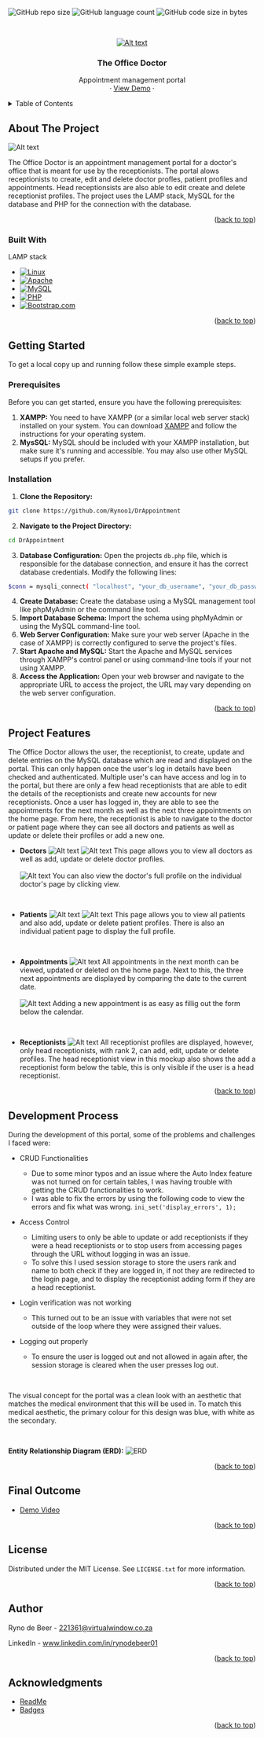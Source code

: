 <a name="readme-top"></a>

![GitHub repo size](https://img.shields.io/github/repo-size/Rynoo1/DrAppointment?color=lightblue)
![GitHub language count](https://img.shields.io/github/languages/count/Rynoo1/DrAppointment?color=lightblue)
![GitHub code size in bytes](https://img.shields.io/github/languages/code-size/Rynoo1/DrAppointment?color=lightblue)


<!-- PROJECT LOGO -->
<br />
<div align="center">
  <a href="https://github.com/github_username/repo_name">

  ![Alt text](img/readme/Group%2085.png)

  </a>

<h3 align="center">The Office Doctor</h3>

  <p align="center">
    Appointment management portal
    <br />
    ·
    <a href="https://drive.google.com/file/d/1NnhyYXarW8MHy5xXpqOlSrWBrFgIw2OF/view?usp=sharing">View Demo</a>
    ·
  </p>
</div>



<!-- TABLE OF CONTENTS -->
<details>
  <summary>Table of Contents</summary>
  <ol>
    <li>
      <a href="#about-the-project">About The Project</a>
      <ul>
        <li><a href="#built-with">Built With</a></li>
      </ul>
    </li>
    <li>
      <a href="#getting-started">Getting Started</a>
      <ul>
        <li><a href="#prerequisites">Prerequisites</a></li>
        <li><a href="#installation">Installation</a></li>
      </ul>
    </li>
    <li><a href="#project-features">Project Features</a></li>
    <li><a href="#development-process">Development Process</a></li>
    <li><a href="#final-outcome">Final Outcome</a></li>
    <li><a href="#license">License</a></li>
    <li><a href="#author">Author</a></li>
    <li><a href="#acknowledgments">Acknowledgments</a></li>
  </ol>
</details>



<!-- ABOUT THE PROJECT -->
## About The Project

![Alt text](img/readme/Screenshot%202023-11-06%20at%2012.52.02.png)

The Office Doctor is an appointment management portal for a doctor's office that is meant for use by the receptionists. The portal alows receptionists to create, edit and delete doctor profles, patient profiles and appointments. Head receptionsists are also able to edit create and delete receptionist profiles. The project uses the LAMP stack, MySQL for the database and PHP for the connection with the database.

<p align="right">(<a href="#readme-top">back to top</a>)</p>



### Built With
LAMP stack

* [![Linux][Linux]][Linux-url]
* [![Apache][Apache]][Apache-url]
* [![MySQL][MySQL]][MySQL-url]
* [![PHP][PHP]][PHP-url]
* [![Bootstrap.com][Bootstrap.com]][Bootstrap-url]

<p align="right">(<a href="#readme-top">back to top</a>)</p>



<!-- GETTING STARTED -->
## Getting Started

To get a local copy up and running follow these simple example steps.

### Prerequisites

Before you can get started, ensure you have the following prerequisites:

1. **XAMPP:** You need to have XAMPP (or a similar local web server stack) installed on your system. You can download [XAMPP](https://www.apachefriends.org/index.html) and follow the instructions for your operating system.
2. **MysSQL:** MySQL should be included with your XAMPP installation, but make sure it's running and accessible. You may also use other MySQL setups if you prefer.

### Installation

1. **Clone the Repository:**
```sh
git clone https://github.com/Rynoo1/DrAppointment
```
2. **Navigate to the Project Directory:**
```sh
cd DrAppointment
```
3. **Database Configuration:**
Open the projects `db.php` file, which is responsible for the database connection, and ensure it has the correct database credentials. Modify the following lines:
```sh
$conn = mysqli_connect( "localhost", "your_db_username", "your_db_password", "your_db_name" );
```
4. **Create Database:** Create the database using a MySQL management tool like phpMyAdmin or the command line tool.
5. **Import Database Schema:** Import the schema using phpMyAdmin or using the MySQL command-line tool.
6. **Web Server Configuration:** Make sure your web server (Apache in the case of XAMPP) is correctly configured to serve the project's files.
7. **Start Apache and MySQL:** Start the Apache and MySQL services through XAMPP's control panel or using command-line tools if your not using XAMPP.
8. **Access the Application:** Open your web browser and navigate to the appropriate URL to access the project, the URL may vary depending on the web server configuration.

<p align="right">(<a href="#readme-top">back to top</a>)</p>



<!-- USAGE EXAMPLES -->
## Project Features

The Office Doctor allows the user, the receptionist, to create, update and delete entries on the MySQL database which are read and displayed on the portal. This can only happen once the user's log in details have been checked and authenticated. Multiple user's can have access and log in to the portal, but there are only a few head receptionists that are able to edit the details of the receptionists and create new accounts for new receptionists. Once a user has logged in, they are able to see the appointments for the next month as well as the next three appointments on the home page. From here, the receptionist is able to navigate to the doctor or patient page where they can see all doctors and patients as well as update or delete their profiles or add a new one.

* **Doctors**
![Alt text](img/readme/Blue%20iMac%20Front-7.png)
![Alt text](img/readme/Blue%20iMac%20Front-6.png)
This page allows you to view all doctors as well as add, update or delete doctor profiles.
<br></br>
![Alt text](img/readme/Blue%20iMac%20Front-5.png)
You can also view the doctor's full profile on the individual doctor's page by clicking view.

<br/>

* **Patients**
![Alt text](img/readme/Blue%20iMac%20Front-2.png)
![Alt text](img/readme/Blue%20iMac%20Front-4.png)
This page allows you to view all patients and also add, update or delete patient profiles. There is also an individual patient page to display the full profile.
<br/>

* **Appointments**
![Alt text](img/readme/Blue%20iMac%20Front.png)
All appointments in the next month can be viewed, updated or deleted on the home page. Next to this, the three next appointments are displayed by comparing the date to the current date.
<br></br>
![Alt text](img/readme/Blue%20iMac%20Front-1.png)
Adding a new appointment is as easy as fillig out the form below the calendar.
<br/>

* **Receptionists**
![Alt text](img/readme/Blue%20iMac%20Front%20recep.png)
All receptionist profiles are displayed, however, only head receptionists, with rank 2, can add, edit, update or delete profiles. The head receptionist view in this mockup also shows the add a receptionist form below the table, this is only visible if the user is a head receptionist.

<p align="right">(<a href="#readme-top">back to top</a>)</p>



<!-- Development Process -->
## Development Process

During the development of this portal, some of the problems and challenges I faced were:

* CRUD Functionalities
    - Due to some minor typos and an issue where the Auto Index feature was not turned on for certain tables, I was having trouble with getting the CRUD functionalities to work.
    - I was able to fix the errors by using the following code to view the errors and fix what was wrong. 
    ```ini_set('display_errors', 1);```

* Access Control
  - Limiting users to only be able to update or add receptionists if they were a head receptionists or to stop users from accessing pages through the URL without logging in was an issue.
  - To solve this I used session storage to store the users rank and name to both check if they are logged in, if not they are redirected to the login page, and to display the receptionist adding form if they are a head receptionist.

* Login verification was not working
  - This turned out to be an issue with variables that were not set outside of the loop where they were assigned their values.

* Logging out properly
  - To ensure the user is logged out and not allowed in again after, the session storage is cleared when the user presses log out.

<br/>

The visual concept for the portal was a clean look with an aesthetic that matches the medical environment that this will be used in. To match this medical aesthetic, the primary colour for this design was blue, with white as the secondary.

<br/>

**Entity Relationship Diagram (ERD):**
![ERD](img/readme/DrApptERD.jpeg)


<p align="right">(<a href="#readme-top">back to top</a>)</p>



<!-- CONTRIBUTING -->
<!-- ## Contributing

Contributions are what make the open source community such an amazing place to learn, inspire, and create. Any contributions you make are **greatly appreciated**.

If you have a suggestion that would make this better, please fork the repo and create a pull request. You can also simply open an issue with the tag "enhancement".
Don't forget to give the project a star! Thanks again!

1. Fork the Project
2. Create your Feature Branch (`git checkout -b feature/AmazingFeature`)
3. Commit your Changes (`git commit -m 'Add some AmazingFeature'`)
4. Push to the Branch (`git push origin feature/AmazingFeature`)
5. Open a Pull Request

<p align="right">(<a href="#readme-top">back to top</a>)</p> -->

## Final Outcome
* [Demo Video](https://drive.google.com/file/d/1NnhyYXarW8MHy5xXpqOlSrWBrFgIw2OF/view?usp=sharing)

<p align="right">(<a href="#readme-top">back to top</a>)</p>

<!-- LICENSE -->
## License

Distributed under the MIT License. See `LICENSE.txt` for more information.

<p align="right">(<a href="#readme-top">back to top</a>)</p>

<!-- CONTACT -->
## Author

Ryno de Beer - 221361@virtualwindow.co.za

LinkedIn - www.linkedin.com/in/rynodebeer01

<p align="right">(<a href="#readme-top">back to top</a>)</p>


<!-- ACKNOWLEDGMENTS -->
## Acknowledgments

* [ReadMe](https://github.com/othneildrew/Best-README-Template/tree/master)
* [Badges](https://shields.io/)

<p align="right">(<a href="#readme-top">back to top</a>)</p>


<!-- MARKDOWN LINKS & IMAGES -->
<!-- https://www.markdownguide.org/basic-syntax/#reference-style-links -->
[contributors-shield]: https://img.shields.io/github/contributors/github_username/repo_name.svg?style=for-the-badge
[contributors-url]: https://github.com/github_username/repo_name/graphs/contributors
[forks-shield]: https://img.shields.io/github/forks/github_username/repo_name.svg?style=for-the-badge
[forks-url]: https://github.com/github_username/repo_name/network/members
[stars-shield]: https://img.shields.io/github/stars/github_username/repo_name.svg?style=for-the-badge
[stars-url]: https://github.com/github_username/repo_name/stargazers
[issues-shield]: https://img.shields.io/github/issues/github_username/repo_name.svg?style=for-the-badge
[issues-url]: https://github.com/github_username/repo_name/issues
[license-shield]: https://img.shields.io/github/license/github_username/repo_name.svg?style=for-the-badge
[license-url]: https://github.com/github_username/repo_name/blob/master/LICENSE.txt
[linkedin-shield]: https://img.shields.io/badge/-LinkedIn-black.svg?style=for-the-badge&logo=linkedin&colorB=555
[linkedin-url]: https://linkedin.com/in/linkedin_username
[product-screenshot]: images/screenshot.png
[Next.js]: https://img.shields.io/badge/next.js-000000?style=for-the-badge&logo=nextdotjs&logoColor=white
[Next-url]: https://nextjs.org/
[React.js]: https://img.shields.io/badge/React-20232A?style=for-the-badge&logo=react&logoColor=61DAFB
[React-url]: https://reactjs.org/
[Vue.js]: https://img.shields.io/badge/Vue.js-35495E?style=for-the-badge&logo=vuedotjs&logoColor=4FC08D
[Vue-url]: https://vuejs.org/
[Angular.io]: https://img.shields.io/badge/Angular-DD0031?style=for-the-badge&logo=angular&logoColor=white
[Angular-url]: https://angular.io/
[Svelte.dev]: https://img.shields.io/badge/Svelte-4A4A55?style=for-the-badge&logo=svelte&logoColor=FF3E00
[Svelte-url]: https://svelte.dev/
[Laravel.com]: https://img.shields.io/badge/Laravel-FF2D20?style=for-the-badge&logo=laravel&logoColor=white
[Laravel-url]: https://laravel.com
[Bootstrap.com]: https://img.shields.io/badge/Bootstrap-563D7C?style=for-the-badge&logo=bootstrap&logoColor=white
[Bootstrap-url]: https://getbootstrap.com
[JQuery.com]: https://img.shields.io/badge/jQuery-0769AD?style=for-the-badge&logo=jquery&logoColor=white
[JQuery-url]: https://jquery.com 
[MySQL]: https://img.shields.io/badge/MySQL-005C84?style=for-the-badge&logo=mysql&logoColor=white
[MySQL-url]: https://https://www.mysql.com/
[PHP]: https://img.shields.io/badge/PHP-777BB4?style=for-the-badge&logo=php&logoColor=white
[PHP-url]: https://www.php.net/
[Linux]: https://img.shields.io/badge/Linux-FCC624?style=for-the-badge&logo=linux&logoColor=black
[Linux-url]: https://www.linux.org/
[Apache]: https://img.shields.io/badge/-Apache-red?style=for-the-badge&logo=apache&logoColor=white
[Apache-url]: https://httpd.apache.org/
